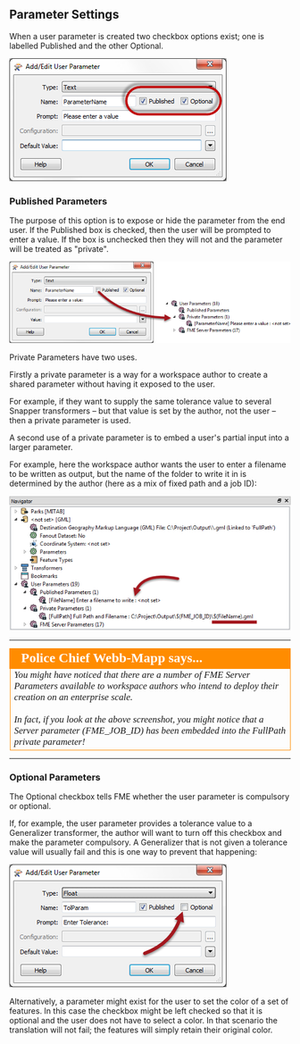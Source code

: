 ## Parameter Settings ##

When a user parameter is created two checkbox options exist; one is labelled Published and the other Optional.

![](./Images/Img1.32.ParameterSettings.png)


### Published Parameters ###
The purpose of this option is to expose or hide the parameter from the end user. If the Published box is checked, then the user will be prompted to enter a value. If the box is unchecked then they will not and the parameter will be treated as "private".

![](./Images/Img1.33.MakingAPrivateParameter.png)

Private Parameters have two uses. 

Firstly a private parameter is a way for a workspace author to create a shared parameter without having it exposed to the user.

For example, if they want to supply the same tolerance value to several Snapper transformers – but that value is set by the author, not the user – then a private parameter is used. 

A second use of a private parameter is to embed a user's partial input into a larger parameter.

For example, here the workspace author wants the user to enter a filename to be written as output, but the name of the folder to write it in is determined by the author (here as a mix of fixed path and a job ID):

![](./Images/Img1.34.EmbeddedPrivateParameter.png)

---

<!--Person X Says Section-->

<table style="border-spacing: 0px">
<tr>
<td style="vertical-align:middle;background-color:darkorange;border: 2px solid darkorange">
<i class="fa fa-quote-left fa-lg fa-pull-left fa-fw" style="color:white;padding-right: 12px;vertical-align:text-top"></i>
<span style="color:white;font-size:x-large;font-weight: bold;font-family:serif">Police Chief Webb-Mapp says...</span>
</td>
</tr>

<tr>
<td style="border: 1px solid darkorange">
<span style="font-family:serif; font-style:italic; font-size:larger">
You might have noticed that there are a number of FME Server Parameters available to workspace authors who intend to deploy their creation on an enterprise scale.
<br><br>In fact, if you look at the above screenshot, you might notice that a Server parameter (FME_JOB_ID) has been embedded into the FullPath private parameter!
</span>
</td>
</tr>
</table>

---

### Optional Parameters ###

The Optional checkbox tells FME whether the user parameter is compulsory or optional. 

If, for example, the user parameter provides a tolerance value to a Generalizer transformer, the author will want to turn off this checkbox and make the parameter compulsory. A Generalizer that is not given a tolerance value will usually fail and this is one way to prevent that happening:

![](./Images/Img1.35.NonOptionalParameter.png)

Alternatively, a parameter might exist for the user to set the color of a set of features. In this case the checkbox might be left checked so that it is optional and the user does not have to select a color. In that scenario the translation will not fail; the features will simply retain their original color.